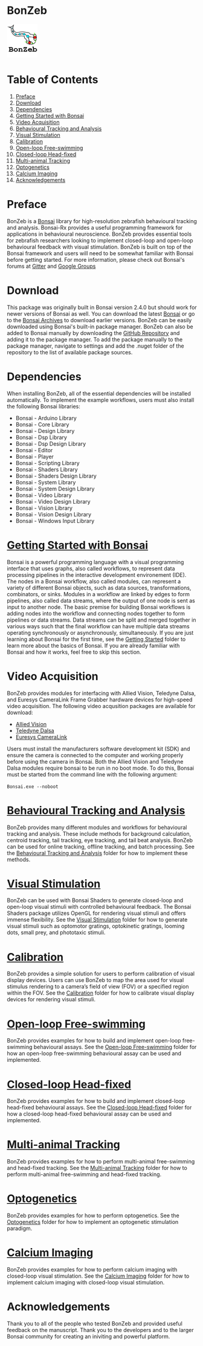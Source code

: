 # BonZeb
![](Resources/BonZeb_Logo.png)

# Table of Contents
1. [Preface](#preface)
2. [Download](#download)
3. [Dependencies](#dependencies)
4. [Getting Started with Bonsai](#getting-started-with-bonsai)
5. [Video Acquisition](#video-acquisition)
6. [Behavioural Tracking and Analysis](#behavioural-tracking-and-analysis)
7. [Visual Stimulation](#visual-stimulation)
8. [Calibration](#calibration)
9. [Open-loop Free-swimming](#open-loop-free-swimming)
10. [Closed-loop Head-fixed](#closed-loop-head-fixed)
11. [Multi-animal Tracking](#multi-animal-tracking)
12. [Optogenetics](#optogenetics)
13. [Calcium Imaging](#calcium-imaging)
14. [Acknowledgements](#acknowledgements)

# Preface
BonZeb is a [Bonsai](https://bonsai-rx.org/) library for high-resolution zebrafish behavioural tracking and analysis. 
Bonsai-Rx provides a useful programming framework for applications in behavioural neuroscience. 
BonZeb provides essential tools for zebrafish researchers looking to implement closed-loop and open-loop behavioural feedback with visual stimulation.
BonZeb is built on top of the Bonsai framework and users will need to be somewhat familiar with Bonsai before getting started.
For more information, please check out Bonsai's forums at [Gitter](https://gitter.im/bonsai-rx/Lobby) and [Google Groups](https://groups.google.com/forum/#!forum/bonsai-users)

# Download
This package was originally built in Bonsai version 2.4.0 but should work for newer versions of Bonsai as well. 
You can download the latest [Bonsai](https://bonsai-rx.org/docs/installation/) or go to the [Bonsai Archives](https://bitbucket.org/horizongir/bonsai) to download earlier versions.
BonZeb can be easily downloaded using Bonsai's built-in package manager. 
BonZeb can also be added to Bonsai manually by downloading the [GitHub Repository](https://github.com/ncguilbeault/BonZeb) and adding it to the package manager.
To add the package manually to the package manager, navigate to settings and add the .nuget folder of the repository to the list of available package sources. 

# Dependencies
When installing BonZeb, all of the essential dependencies will be installed automatically. To implement the example workflows, users must also install the following Bonsai libraries:

* Bonsai - Arduino Library
* Bonsai - Core Library
* Bonsai - Design Library
* Bonsai - Dsp Library
* Bonsai - Dsp Design Library
* Bonsai - Editor
* Bonsai - Player
* Bonsai - Scripting Library
* Bonsai - Shaders Library
* Bonsai - Shaders Design Library
* Bonsai - System Library
* Bonsai - System Design Library
* Bonsai - Video Library
* Bonsai - Video Design Library
* Bonsai - Vision Library
* Bonsai - Vision Design Library
* Bonsai - Windows Input Library

# [Getting Started with Bonsai](<Getting Started/>)
Bonsai is a powerful programming language with a visual programming interface that uses graphs, also called workflows, to represent data processing pipelines in the interactive development environement (IDE). 
The nodes in a Bonsai workflow, also called modules, can represent a variety of different Bonsai objects, such as data sources, transformations, combinators, or sinks. 
Modules in a workflow are linked by edges to form pipelines, also called data streams, where the output of one node is sent as input to another node. 
The basic premise for building Bonsai workflows is adding nodes into the workflow and connecting nodes together to form pipelines or data streams. 
Data streams can be split and merged together in various ways such that the final workflow can have multiple data streams operating synchronously or asynchronously, simultaneously.
If you are just learning about Bonsai for the first time, see the [Getting Started](<Getting Started/>) folder to learn more about the basics of Bonsai. If you are already familiar with Bonsai and how it works, feel free to skip this section.

# Video Acquisition
BonZeb provides modules for interfacing with Allied Vision, Teledyne Dalsa, and Euresys CameraLink Frame Grabber hardware devices for high-speed video acquisition. The following video acqusition packages are available for download:

* [Allied Vision](https://github.com/ncguilbeault/Bonsai.AlliedVision)
* [Teledyne Dalsa](https://github.com/ncguilbeault/Bonsai.TeledyneDALSA)
* [Euresys CameraLink](https://github.com/ncguilbeault/Bonsai.EuresysCameraLink)

Users must install the manufacturers software development kit (SDK) and ensure the camera is connected to the computer and working properly before using the camera in Bonsai.
Both the Allied Vision and Teledyne Dalsa modules require bonsai to be run in no boot mode. To do this, Bonsai must be started from the command line with the following argument:

`Bonsai.exe --noboot`

# [Behavioural Tracking and Analysis](<Examples/Behavioural Tracking and Analysis>)
BonZeb provides many different modules and workflows for behavioural tracking and analysis.
These include methods for background calculation, centroid tracking, tail tracking, eye tracking, and tail beat analysis.
BonZeb can be used for online tracking, offline tracking, and batch processing.
See the [Behavioural Tracking and Analysis](<Examples/Behavioural Tracking and Analysis>) folder for how to implement these methods.

# [Visual Stimulation](<Examples/Visual Stimulation>)
BonZeb can be used with Bonsai Shaders to generate closed-loop and open-loop visual stimuli with controlled behavioural feedback.
The Bonsai Shaders package utilizes OpenGL for rendering visual stimuli and offers immense flexibility.
See the [Visual Stimulation](<Examples/Visual Stimulation>) folder for how to generate visual stimuli such as optomotor gratings, optokinetic gratings, looming dots, small prey, and phototaxic stimuli.

# [Calibration](<Examples/Calibration>)
BonZeb provides a simple solution for users to perform calibration of visual display devices.
Users can use BonZeb to map the area used for visual stimulus rendering to a camera’s field of view (FOV) or a specified region within the FOV.
See the [Calibration](<Examples/Calibration>) folder for how to calibrate visual display devices for rendering visual stimuli.

# [Open-loop Free-swimming](<Examples/Open-loop Free-swimming>)
BonZeb provides examples for how to build and implement open-loop free-swimming behavioural assays. 
See the [Open-loop Free-swimming](<Examples/Open-loop Free-swimming>) folder for how an open-loop free-swimming behavioural assay can be used and implemented.

# [Closed-loop Head-fixed](<Examples/Closed-loop Head-fixed>)
BonZeb provides examples for how to build and implement closed-loop head-fixed behavioural assays. 
See the [Closed-loop Head-fixed](<Examples/Closed-loop Head-fixed>) folder for how a closed-loop head-fixed behavioural assay can be used and implemented.

# [Multi-animal Tracking](<Examples/Multi-animal Tracking>)
BonZeb provides examples for how to perform multi-animal free-swimming and head-fixed tracking. 
See the [Multi-animal Tracking](<Examples/Multi-animal Tracking>) folder for how to perform multi-animal free-swimming and head-fixed tracking.

# [Optogenetics](<Examples/Optogenetics>)
BonZeb provides examples for how to perform optogenetics. 
See the [Optogenetics](<Examples/Optogenetics>) folder for how to implement an optogenetic stimulation paradigm.

# [Calcium Imaging](<Examples/Calcium Imaging>)
BonZeb provides examples for how to perform calcium imaging with closed-loop visual stimulation. 
See the [Calcium Imaging](<Examples/Calcium Imaging>) folder for how to implement calcium imaging with closed-loop visual stimulation.

# Acknowledgements
Thank you to all of the people who tested BonZeb and provided useful feedback on the manuscript. Thank you to the developers and to the larger Bonsai community for creating an iniviting and powerful platform. 
